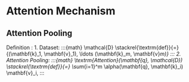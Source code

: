 # Attention Mechanism

## Attention Pooling

Definition
: 1. Dataset:
     :::{math}
     \mathcal{D} \stackrel{\textrm{def}}{=} \{(\mathbf{k}_1, \mathbf{v}_1),
	 \ldots (\mathbf{k}_m, \mathbf{v}_m)\}
     :::
  2. Attention Pooling:
     :::{math}
	 \textrm{Attention}(\mathbf{q}, \mathcal{D}) \stackrel{\textrm{def}}{=}
	 \sum_{i=1}^m \alpha(\mathbf{q}, \mathbf{k}_i) \mathbf{v}_i,
	 :::
